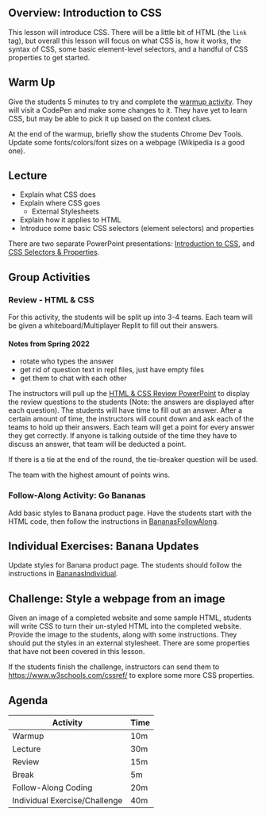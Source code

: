 ## Overview: Introduction to CSS
This lesson will introduce CSS. There will be a little bit of HTML (the `link` tag), but overall this lesson will focus on what CSS is, how it works, the syntax of CSS, some basic element-level selectors, and a handful of CSS properties to get started.

## Warm Up
Give the students 5 minutes to try and complete the [warmup activity](WarmUp.md). They will visit a CodePen and make some changes to it. They have yet to learn CSS, but may be able to pick it up based on the context clues.

At the end of the warmup, briefly show the students Chrome Dev Tools. Update some fonts/colors/font sizes on a webpage (Wikipedia is a good one).

## Lecture
- Explain what CSS does
- Explain where CSS goes
    - External Stylesheets
- Explain how it applies to HTML
- Introduce some basic CSS selectors (element selectors) and properties

There are two separate PowerPoint presentations: [Introduction to CSS](IntroductionToCss.pptx), and [CSS Selectors & Properties](CssSelectorsAndProperties.pptx).

## Group Activities
### Review - HTML & CSS
For this activity, the students will be split up into 3-4 teams. Each team will be given a whiteboard/Multiplayer Replit to fill out their answers.

#### Notes from Spring 2022
- rotate who types the answer
- get rid of question text in repl files, just have empty files
- get them to chat with each other

The instructors will pull up the [HTML & CSS Review PowerPoint](HtmlCssReviewActivity.pptx) to display the review questions to the students (Note: the answers are displayed after each question). The students will have time to fill out an answer. After a certain amount of time, the instructors will count down and ask each of the teams to hold up their answers. Each team will get a point for every answer they get correctly. If anyone is talking outside of the time they have to discuss an answer, that team will be deducted a point.

If there is a tie at the end of the round, the tie-breaker question will be used.

The team with the highest amount of points wins.

### Follow-Along Activity: Go Bananas
Add basic styles to Banana product page. Have the students start with the HTML code, then follow the instructions in [BananasFollowAlong](BananasFollowAlong.md).

## Individual Exercises: Banana Updates
Update styles for Banana product page. The students should follow the instructions in [BananasIndividual](BananasIndividual.md).

## Challenge: Style a webpage from an image
Given an image of a completed website and some sample HTML, students will write CSS to turn their un-styled HTML into the completed website. Provide the image to the students, along with some instructions. They should put the styles in an external stylesheet. There are some properties that have not been covered in this lesson.

If the students finish the challenge, instructors can send them to https://www.w3schools.com/cssref/ to explore some more CSS properties.

## Agenda

| Activity | Time |
|-|-|
| Warmup | 10m |
| Lecture | 30m |
| Review | 15m |
| Break | 5m |
| Follow-Along Coding | 20m |
| Individual Exercise/Challenge | 40m |
